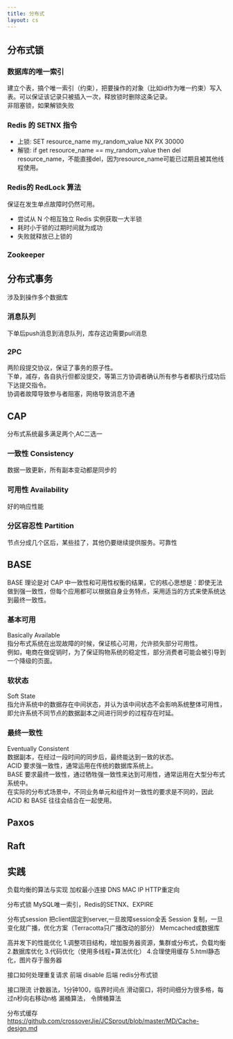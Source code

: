```yaml
---
title: 分布式
layout: cs
---
```


## 分布式锁  

### 数据库的唯一索引  
建立个表，搞个唯一索引（约束），把要操作的对象（比如id作为唯一约束）写入表。可以保证该记录只被插入一次，释放锁时删除这条记录。  
非阻塞锁，如果解锁失败  

### Redis 的 SETNX 指令  
- 上锁: SET resource_name my_random_value NX PX 30000  
- 解锁: if get resource_name == my_random_value then del resource_name，不能直接del，因为resource_name可能已过期且被其他线程使用。  

### Redis的 RedLock 算法    
保证在发生单点故障时仍然可用。  

- 尝试从 N 个相互独立 Redis 实例获取一大半锁  
- 耗时小于锁的过期时间就为成功  
- 失败就释放已上锁的  

### Zookeeper  


## 分布式事务  
涉及到操作多个数据库  

### 消息队列  
下单后push消息到消息队列，库存这边需要pull消息  

### 2PC  
两阶段提交协议，保证了事务的原子性。  
下单，减存，各自执行但都没提交，等第三方协调者确认所有参与者都执行成功后下达提交指令。  
协调者故障导致参与者阻塞，网络导致消息不通  

## CAP  
分布式系统最多满足两个,AC二选一  

### 一致性 Consistency  
数据一致更新，所有副本变动都是同步的  

### 可用性 Availability   
好的响应性能  

### 分区容忍性 Partition  
节点分成几个区后，某些挂了，其他仍要继续提供服务。可靠性  

## BASE  
BASE 理论是对 CAP 中一致性和可用性权衡的结果，它的核心思想是：即使无法做到强一致性，但每个应用都可以根据自身业务特点，采用适当的方式来使系统达到最终一致性。  

### 基本可用  
Basically Available  
指分布式系统在出现故障的时候，保证核心可用，允许损失部分可用性。  
例如，电商在做促销时，为了保证购物系统的稳定性，部分消费者可能会被引导到一个降级的页面。  

### 软状态  
Soft State  
指允许系统中的数据存在中间状态，并认为该中间状态不会影响系统整体可用性，即允许系统不同节点的数据副本之间进行同步的过程存在时延。  

### 最终一致性  
Eventually Consistent  
数据副本，在经过一段时间的同步后，最终能达到一致的状态。  
ACID 要求强一致性，通常运用在传统的数据库系统上。  
BASE 要求最终一致性，通过牺牲强一致性来达到可用性，通常运用在大型分布式系统中。  
在实际的分布式场景中，不同业务单元和组件对一致性的要求是不同的，因此 ACID 和 BASE 往往会结合在一起使用。  

## Paxos  

## Raft

## 实践    

负载均衡的算法与实现
加权最小连接
DNS 
MAC
IP
HTTP重定向

分布式锁
MySQL唯一索引，Redis的SETNX、EXPIRE

分布式session
把client固定到server,一旦故障session全丢
Session 复制，一旦变化就广播，优化方案（Terracotta只广播改动的部分）
Memcached或数据库

高并发下的性能优化
1.调整项目结构，增加服务器资源，集群或分布式，负载均衡
2.数据库优化
3.代码优化（使用多线程+算法优化）
4.合理使用缓存
5.html静态化，图片存于服务器

接口如何处理重复请求
前端 disable
后端 redis分布式锁

接口限流
计数器法，1分钟100，临界时间点
滑动窗口，将时间细分为很多格，每过n秒向右移动n格
漏桶算法，
令牌桶算法


分布式缓存
https://github.com/crossoverJie/JCSprout/blob/master/MD/Cache-design.md
